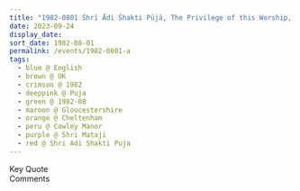 ```yaml
---
title: "1982-0801 Śhrī Ādi Śhakti Pūjā, The Privilege of this Worship, Seminar, Day 2, Cowley Manor, Cheltenham, Gloucestershire, UK"
date: 2023-09-24
display_date: 
sort_date: 1982-08-01
permalink: /events/1982-0801-a
tags:
  - blue @ English
  - brown @ UK
  - crimson @ 1982
  - deeppink @ Puja
  - green @ 1982-08
  - maroon @ Gloucestershire
  - orange @ Cheltenham
  - peru @ Cowley Manor
  - purple @ Shri Mataji
  - red @ Shri Adi Shakti Puja
---
```


<wave-list>
  <list-title color="green" width="75">Key Quote</list-title>
  <list-item color="BlanchedAlmond"  width="200"></list-item>
  <list-item color="Lavender"></list-item>
  <list-item color="BlanchedAlmond"></list-item>
</wave-list>

<br>

<wave-list>
  <list-title color="green" width="75">Comments</list-title>
  <list-item color="BlanchedAlmond"  width="200"></list-item>
  <list-item color="Lavender"></list-item>
  <list-item color="BlanchedAlmond"></list-item>
</wave-list>